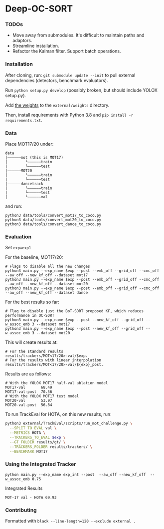 # Deep-OC-SORT

### TODOs

- Move away from submodules. It's difficult to maintain paths and adaptors.
- Streamline installation.
- Refactor the Kalman filter. Support batch operations.

### Installation

After cloning, run:
`git submodule update --init` to pull external dependencies (detectors, benchmark evaluators).

Run `python setup.py develop` (possibly broken, but should include YOLOX setup.py).

Add [the weights](https://drive.google.com/file/d/1iqhM-6V_r1FpOlOzrdP_Ejshgk0DxOob/view) to the `external/weights` directory.

Then, install requirements with Python 3.8 and `pip install -r requirements.txt`.

### Data

Place MOT17/20 under:

```
data
|——————mot (this is MOT17)
|        └——————train
|        └——————test
|——————MOT20
|        └——————train
|        └——————test
|——————dancetrack
|        └——————train
|        └——————test
|        └——————val
```

and run:

```
python3 data/tools/convert_mot17_to_coco.py
python3 data/tools/convert_mot20_to_coco.py
python3 data/tools/convert_dance_to_coco.py
```

### Evaluation

Set `exp=exp1`

For the baseline, MOT17/20:

```
# Flags to disable all the new changes
python3 main.py --exp_name $exp --post --emb_off --grid_off --cmc_off --aw_off --new_kf_off --dataset mot17
python3 main.py --exp_name $exp --post --emb_off --grid_off --cmc_off --aw_off --new_kf_off --dataset mot20
python3 main.py --exp_name $exp --post --emb_off --grid_off --cmc_off --aw_off --new_kf_off --dataset dance
```

For the best results so far:

```
# Flag to disable just the BoT-SORT proposed KF, which reduces performance in OC-SORT
python3 main.py --exp_name $exp --post --new_kf_off --grid_off --w_assoc_emb 3 --dataset mot17
python3 main.py --exp_name $exp --post --new_kf_off --grid_off --w_assoc_emb 3 --dataset mot20
```

This will create results at:

```
# For the standard results
results/trackers/MOT<17/20>-val/$exp.
# For the results with linear interpolation
results/trackers/MOT<17/20>-val/${exp}_post.
```

Results are as follows:

```
# With the YOLOX MOT17 half-val ablation model
MOT17-val       68.49
MOT17-val-post  70.56
# With the YOLOX MOT17 test model
MOT20-val       53.97
MOT20-val-post  56.84
```

To run TrackEval for HOTA, on this new results, run:

```bash
python3 external/TrackEval/scripts/run_mot_challenge.py \
  --SPLIT_TO_EVAL val \
  --METRICS HOTA \
  --TRACKERS_TO_EVAL $exp \
  --GT_FOLDER results/gt/ \
  --TRACKERS_FOLDER results/trackers/ \
  --BENCHMARK MOT17
```

### Using the Integrated Tracker 

```
python main.py --exp_name exp_int --post  --aw_off --new_kf_off  --w_assoc_emb 0.75
```

Integrated Results

```
MOT-17 val - HOTA 69.93
```

### Contributing

Formatted with `black --line-length=120 --exclude external .`
